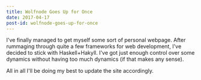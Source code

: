 ```yaml
---
title: Wolfnode Goes Up for Once
date: 2017-04-17
post-id: wolfnode-goes-up-for-once
---
```


I've finally managed to get myself some sort of personal webpage. After 
rummaging through quite a few frameworks for web development, I've decided
to stick with Haskell+Hakyll. I've got just enough control over some dynamics
without having too much dynamics (if that makes any sense).

All in all I'll be doing my best to update the site accordingly.